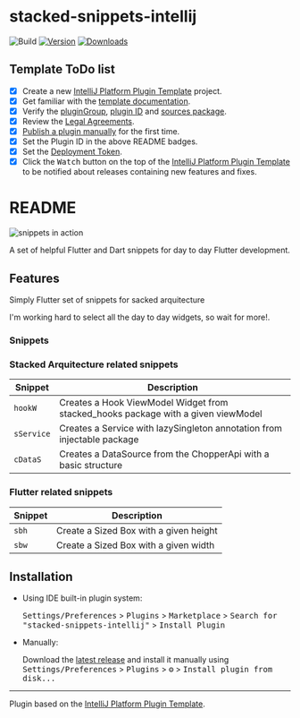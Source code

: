 # stacked-snippets-intellij

![Build](https://github.com/martinale14/stacked-snippets-intellij/workflows/Build/badge.svg)
[![Version](https://img.shields.io/jetbrains/plugin/v/PLUGIN_ID.svg)](https://plugins.jetbrains.com/plugin/PLUGIN_ID)
[![Downloads](https://img.shields.io/jetbrains/plugin/d/PLUGIN_ID.svg)](https://plugins.jetbrains.com/plugin/PLUGIN_ID)

## Template ToDo list
- [x] Create a new [IntelliJ Platform Plugin Template][template] project.
- [x] Get familiar with the [template documentation][template].
- [x] Verify the [pluginGroup](./gradle.properties), [plugin ID](./src/main/resources/META-INF/plugin.xml) and [sources package](./src/main/kotlin).
- [x] Review the [Legal Agreements](https://plugins.jetbrains.com/docs/marketplace/legal-agreements.html).
- [x] [Publish a plugin manually](https://plugins.jetbrains.com/docs/intellij/publishing-plugin.html?from=IJPluginTemplate) for the first time.
- [x] Set the Plugin ID in the above README badges.
- [x] Set the [Deployment Token](https://plugins.jetbrains.com/docs/marketplace/plugin-upload.html).
- [x] Click the <kbd>Watch</kbd> button on the top of the [IntelliJ Platform Plugin Template][template] to be notified about releases containing new features and fixes.

<!-- Plugin description -->
# README

![snippets in action](https://res.cloudinary.com/dhlvkhuhz/image/upload/v1663803339/personal/example_gatvab.gif)

A set of helpful Flutter and Dart snippets for day to day Flutter development.

## Features

Simply Flutter set of snippets for sacked arquitecture

I'm working hard to select all the day to day widgets, so wait for more!.

### Snippets

### Stacked Arquitecture related snippets

| Snippet    | Description                                                                       |
| ---------- | --------------------------------------------------------------------------------- |
| `hookW`    | Creates a Hook ViewModel Widget from stacked_hooks package with a given viewModel |
| `sService` | Creates a Service with lazySingleton annotation from injectable package           |
| `cDataS`   | Creates a DataSource from the ChopperApi with a basic structure                   |

### Flutter related snippets

| Snippet | Description                            |
| ------- | -------------------------------------- |
| `sbh`   | Create a Sized Box with a given height |
| `sbw`   | Create a Sized Box with a given width  |

<!-- Plugin description end -->

## Installation

- Using IDE built-in plugin system:
  
  <kbd>Settings/Preferences</kbd> > <kbd>Plugins</kbd> > <kbd>Marketplace</kbd> > <kbd>Search for "stacked-snippets-intellij"</kbd> >
  <kbd>Install Plugin</kbd>
  
- Manually:

  Download the [latest release](https://github.com/martinale14/stacked-snippets-intellij/releases/latest) and install it manually using
  <kbd>Settings/Preferences</kbd> > <kbd>Plugins</kbd> > <kbd>⚙️</kbd> > <kbd>Install plugin from disk...</kbd>


---
Plugin based on the [IntelliJ Platform Plugin Template][template].

[template]: https://github.com/JetBrains/intellij-platform-plugin-template

